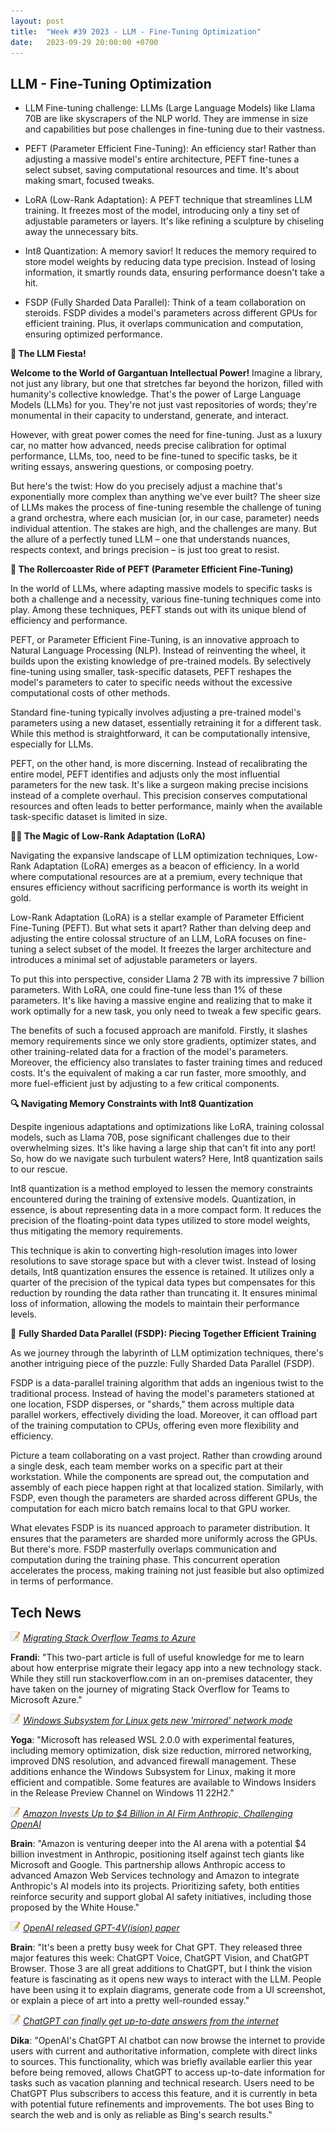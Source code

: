 ```yaml
---
layout: post
title:  "Week #39 2023 - LLM - Fine-Tuning Optimization"
date:   2023-09-29 20:00:00 +0700
---
```


## LLM - Fine-Tuning Optimization

* LLM Fine-tuning challenge: LLMs (Large Language Models) like Llama 70B are like skyscrapers of the NLP world. They are immense in size and capabilities but pose challenges in fine-tuning due to their vastness.
  
* PEFT (Parameter Efficient Fine-Tuning): An efficiency star! Rather than adjusting a massive model's entire architecture, PEFT fine-tunes a select subset, saving computational resources and time. It's about making smart, focused tweaks.
  
* LoRA (Low-Rank Adaptation): A PEFT technique that streamlines LLM training. It freezes most of the model, introducing only a tiny set of adjustable parameters or layers. It's like refining a sculpture by chiseling away the unnecessary bits.
  
* Int8 Quantization: A memory savior! It reduces the memory required to store model weights by reducing data type precision. Instead of losing information, it smartly rounds data, ensuring performance doesn't take a hit.
  
* FSDP (Fully Sharded Data Parallel): Think of a team collaboration on steroids. FSDP divides a model's parameters across different GPUs for efficient training. Plus, it overlaps communication and computation, ensuring optimized performance.

__🎉 The LLM Fiesta!__

**Welcome to the World of Gargantuan Intellectual Power!** Imagine a library, not just any library, but one that stretches far beyond the horizon, filled with humanity's collective knowledge. That's the power of Large Language Models (LLMs) for you. They're not just vast repositories of words; they're monumental in their capacity to understand, generate, and interact.

However, with great power comes the need for fine-tuning. Just as a luxury car, no matter how advanced, needs precise calibration for optimal performance, LLMs, too, need to be fine-tuned to specific tasks, be it writing essays, answering questions, or composing poetry.

But here's the twist: How do you precisely adjust a machine that's exponentially more complex than anything we've ever built? The sheer size of LLMs makes the process of fine-tuning resemble the challenge of tuning a grand orchestra, where each musician (or, in our case, parameter) needs individual attention. The stakes are high, and the challenges are many. But the allure of a perfectly tuned LLM – one that understands nuances, respects context, and brings precision – is just too great to resist. 

__🎢 The Rollercoaster Ride of PEFT (Parameter Efficient Fine-Tuning)__

In the world of LLMs, where adapting massive models to specific tasks is both a challenge and a necessity, various fine-tuning techniques come into play. Among these techniques, PEFT stands out with its unique blend of efficiency and performance.

PEFT, or Parameter Efficient Fine-Tuning, is an innovative approach to Natural Language Processing (NLP). Instead of reinventing the wheel, it builds upon the existing knowledge of pre-trained models. By selectively fine-tuning using smaller, task-specific datasets, PEFT reshapes the model's parameters to cater to specific needs without the excessive computational costs of other methods.

Standard fine-tuning typically involves adjusting a pre-trained model's parameters using a new dataset, essentially retraining it for a different task. While this method is straightforward, it can be computationally intensive, especially for LLMs.

PEFT, on the other hand, is more discerning. Instead of recalibrating the entire model, PEFT identifies and adjusts only the most influential parameters for the new task. It's like a surgeon making precise incisions instead of a complete overhaul. This precision conserves computational resources and often leads to better performance, mainly when the available task-specific dataset is limited in size.

__🧙‍♂️ The Magic of Low-Rank Adaptation (LoRA)__

Navigating the expansive landscape of LLM optimization techniques, Low-Rank Adaptation (LoRA) emerges as a beacon of efficiency. In a world where computational resources are at a premium, every technique that ensures efficiency without sacrificing performance is worth its weight in gold.

Low-Rank Adaptation (LoRA) is a stellar example of Parameter Efficient Fine-Tuning (PEFT). But what sets it apart? Rather than delving deep and adjusting the entire colossal structure of an LLM, LoRA focuses on fine-tuning a select subset of the model. It freezes the larger architecture and introduces a minimal set of adjustable parameters or layers.

To put this into perspective, consider Llama 2 7B with its impressive 7 billion parameters. With LoRA, one could fine-tune less than 1% of these parameters. It's like having a massive engine and realizing that to make it work optimally for a new task, you only need to tweak a few specific gears.

The benefits of such a focused approach are manifold. Firstly, it slashes memory requirements since we only store gradients, optimizer states, and other training-related data for a fraction of the model's parameters. Moreover, the efficiency also translates to faster training times and reduced costs. It's the equivalent of making a car run faster, more smoothly, and more fuel-efficient just by adjusting to a few critical components.

__🔍 Navigating Memory Constraints with Int8 Quantization__

Despite ingenious adaptations and optimizations like LoRA, training colossal models, such as Llama 70B, pose significant challenges due to their overwhelming sizes. It's like having a large ship that can't fit into any port! So, how do we navigate such turbulent waters? Here, Int8 quantization sails to our rescue.

Int8 quantization is a method employed to lessen the memory constraints encountered during the training of extensive models. Quantization, in essence, is about representing data in a more compact form. It reduces the precision of the floating-point data types utilized to store model weights, thus mitigating the memory requirements.

This technique is akin to converting high-resolution images into lower resolutions to save storage space but with a clever twist. Instead of losing details, Int8 quantization ensures the essence is retained. It utilizes only a quarter of the precision of the typical data types but compensates for this reduction by rounding the data rather than truncating it. It ensures minimal loss of information, allowing the models to maintain their performance levels.

🔗 __Fully Sharded Data Parallel (FSDP): Piecing Together Efficient Training__

As we journey through the labyrinth of LLM optimization techniques, there's another intriguing piece of the puzzle: Fully Sharded Data Parallel (FSDP).

FSDP is a data-parallel training algorithm that adds an ingenious twist to the traditional process. Instead of having the model's parameters stationed at one location, FSDP disperses, or "shards," them across multiple data parallel workers, effectively dividing the load. Moreover, it can offload part of the training computation to CPUs, offering even more flexibility and efficiency.

Picture a team collaborating on a vast project. Rather than crowding around a single desk, each team member works on a specific part at their workstation. While the components are spread out, the computation and assembly of each piece happen right at that localized station. Similarly, with FSDP, even though the parameters are sharded across different GPUs, the computation for each micro batch remains local to that GPU worker.

What elevates FSDP is its nuanced approach to parameter distribution. It ensures that the parameters are sharded more uniformly across the GPUs. But there's more. FSDP masterfully overlaps communication and computation during the training phase. This concurrent operation accelerates the process, making training not just feasible but also optimized in terms of performance.

## Tech News

![memo](/assets/images/memo16.png) *[Migrating Stack Overflow Teams to Azure](https://stackoverflow.blog/2023/08/30/journey-to-the-cloud-part-i-migrating-stack-overflow-teams-to-azure/)*

**Frandi**: "This two-part article is full of useful knowledge for me to learn about how enterprise migrate their legacy app into a new technology stack. While they still run stackoverflow.com in an on-premises datacenter, they have taken on the journey of migrating Stack Overflow for Teams to Microsoft Azure."

![memo](/assets/images/memo16.png) *[Windows Subsystem for Linux gets new 'mirrored' network mode](https://www.bleepingcomputer.com/news/microsoft/windows-subsystem-for-linux-gets-new-mirrored-network-mode/)*

**Yoga**: "Microsoft has released WSL 2.0.0 with experimental features, including memory optimization, disk size reduction, mirrored networking, improved DNS resolution, and advanced firewall management. These additions enhance the Windows Subsystem for Linux, making it more efficient and compatible. Some features are available to Windows Insiders in the Release Preview Channel on Windows 11 22H2."

![memo](/assets/images/memo16.png) *[Amazon Invests Up to $4 Billion in AI Firm Anthropic, Challenging OpenAI](https://www.anthropic.com/index/anthropic-amazon)*

**Brain**: "Amazon is venturing deeper into the AI arena with a potential $4 billion investment in Anthropic, positioning itself against tech giants like Microsoft and Google. This partnership allows Anthropic access to advanced Amazon Web Services technology and Amazon to integrate Anthropic's AI models into its projects. Prioritizing safety, both entities reinforce security and support global AI safety initiatives, including those proposed by the White House."

![memo](/assets/images/memo16.png) *[OpenAI released GPT-4V(ision) paper](https://cdn.openai.com/papers/GPTV_System_Card.pdf)*

**Brain**: "It's been a pretty busy week for Chat GPT. They released three major features this week: ChatGPT Voice, ChatGPT Vision, and ChatGPT Browser. Those 3 are all great additions to ChatGPT, but I think the vision feature is fascinating as it opens new ways to interact with the LLM. People have been using it to explain diagrams, generate code from a UI screenshot, or explain a piece of art into a pretty well-rounded essay."

![memo](/assets/images/memo16.png) *[ChatGPT can finally get up-to-date answers from the internet](https://www.techradar.com/computing/artificial-intelligence/chatgpt-can-finally-get-up-to-date-answers-from-the-internet-heres-how)*

**Dika**: "OpenAI's ChatGPT AI chatbot can now browse the internet to provide users with current and authoritative information, complete with direct links to sources. This functionality, which was briefly available earlier this year before being removed, allows ChatGPT to access up-to-date information for tasks such as vacation planning and technical research. Users need to be ChatGPT Plus subscribers to access this feature, and it is currently in beta with potential future refinements and improvements. The bot uses Bing to search the web and is only as reliable as Bing's search results."